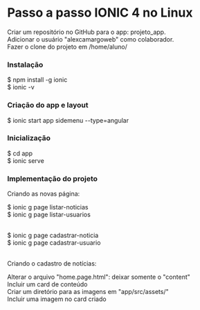 # Passo a passo IONIC 4 no Linux

Criar um repositório no GitHub para o app: projeto_app.  <br>
Adicionar o usuário "alexcamargoweb" como colaborador. <br>
Fazer o clone do projeto em /home/aluno/

### Instalação

$ npm install -g ionic <br>
$ ionic -v

### Criação do app e layout

$ ionic start app sidemenu --type=angular

### Inicialização

$ cd app <br>
$ ionic serve

### Implementação do projeto

Criando as novas página: <br>

$ ionic g page listar-noticias <br>
$ ionic g page listar-usuarios <br><br>

$ ionic g page cadastrar-noticia <br>
$ ionic g page cadastrar-usuario <br><br>

Criando o cadastro de notícias: <br>

Alterar o arquivo "home.page.html": deixar somente o "content" <br>
Incluir um card de conteúdo <br>
Criar um diretório para as imagens em "app/src/assets/" <br>
Incluir uma imagem no card criado <br> 

